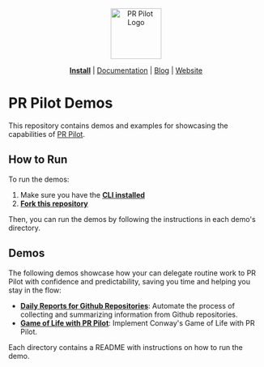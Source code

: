 <div align="center">
<img src="https://avatars.githubusercontent.com/ml/17635?s=140&v=" width="100" alt="PR Pilot Logo">
</div>

<p align="center">
  <a href="https://github.com/apps/pr-pilot-ai/installations/new"><b>Install</b></a> |
  <a href="https://docs.pr-pilot.ai">Documentation</a> | 
  <a href="https://www.pr-pilot.ai/blog">Blog</a> | 
  <a href="https://www.pr-pilot.ai">Website</a>
</p>

# PR Pilot Demos

This repository contains demos and examples for showcasing the capabilities of [PR Pilot](https://docs.pr-pilot.ai/user_guide.html).

## How to Run

To run the demos:
1. Make sure you have the **[CLI installed](https://github.com/PR-Pilot-AI/pr-pilot-cli)**
2. **[Fork this repository](https://github.com/PR-Pilot-AI/demo/fork)**

Then, you can run the demos by following the instructions in each demo's directory.

## Demos

The following demos showcase how your can delegate routine work to PR Pilot with confidence and predictability,
saving you time and helping you stay in the flow:

- **[Daily Reports for Github Repositories](daily-report)**: Automate the process of collecting and summarizing information from Github repositories.
- **[Game of Life with PR Pilot](game-of-life)**: Implement Conway's Game of Life with PR Pilot.

Each directory contains a README with instructions on how to run the demo.